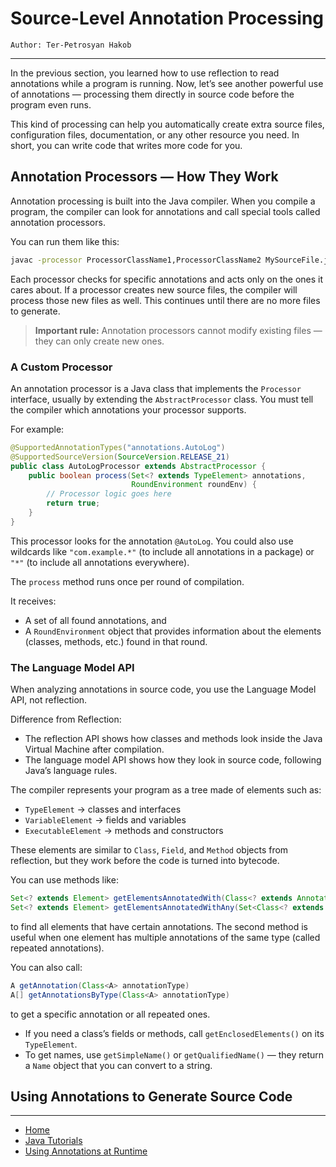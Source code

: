 # Source-Level Annotation Processing

```
Author: Ter-Petrosyan Hakob
```

---

In the previous section, you learned how to use reflection to read annotations while a program is running.
Now, let’s see another powerful use of annotations — processing them directly in source code before the program even runs.

This kind of processing can help you automatically create extra source files, configuration files, documentation, or any other resource you need. In short, you can write code that writes more code for you.

## Annotation Processors — How They Work

Annotation processing is built into the Java compiler.
When you compile a program, the compiler can look for annotations and call special tools called annotation processors.

You can run them like this:

```bash
javac -processor ProcessorClassName1,ProcessorClassName2 MySourceFile.java
```

Each processor checks for specific annotations and acts only on the ones it cares about.
If a processor creates new source files, the compiler will process those new files as well. This continues until there are no more files to generate.

> **Important rule:** Annotation processors cannot modify existing files — they can only create new ones.

### A Custom Processor

An annotation processor is a Java class that implements the `Processor` interface, usually by extending the `AbstractProcessor` class.
You must tell the compiler which annotations your processor supports.

For example:
```java
@SupportedAnnotationTypes("annotations.AutoLog")
@SupportedSourceVersion(SourceVersion.RELEASE_21)
public class AutoLogProcessor extends AbstractProcessor {
    public boolean process(Set<? extends TypeElement> annotations, 
                           RoundEnvironment roundEnv) {
        // Processor logic goes here
        return true;
    }
}
```

This processor looks for the annotation `@AutoLog`.
You could also use wildcards like `"com.example.*"` (to include all annotations in a package) or `"*"` (to include all annotations everywhere).

The `process` method runs once per round of compilation.

It receives:
- A set of all found annotations, and
- A `RoundEnvironment` object that provides information about the elements (classes, methods, etc.) found in that round.

### The Language Model API

When analyzing annotations in source code, you use the Language Model API, not reflection.

Difference from Reflection:

- The reflection API shows how classes and methods look inside the Java Virtual Machine after compilation.
- The language model API shows how they look in source code, following Java’s language rules.

The compiler represents your program as a tree made of elements such as:

- `TypeElement` → classes and interfaces
- `VariableElement` → fields and variables
- `ExecutableElement` → methods and constructors

These elements are similar to `Class`, `Field`, and `Method` objects from reflection, but they work before the code is turned into bytecode.

You can use methods like:

```java
Set<? extends Element> getElementsAnnotatedWith(Class<? extends Annotation> a)
Set<? extends Element> getElementsAnnotatedWithAny(Set<Class<? extends Annotation>> annotations)
```

to find all elements that have certain annotations.
The second method is useful when one element has multiple annotations of the same type (called repeated annotations).

You can also call:
```java
A getAnnotation(Class<A> annotationType)
A[] getAnnotationsByType(Class<A> annotationType)
```
to get a specific annotation or all repeated ones.

- If you need a class’s fields or methods, call `getEnclosedElements()` on its `TypeElement`.
- To get names, use `getSimpleName()` or `getQualifiedName()` — they return a `Name` object that you can convert to a string.

## Using Annotations to Generate Source Code

---

- [Home](./../../README.md)
- [Java Tutorials](./../tutorials.md)
- [Using Annotations at Runtime](./4_Using_Annotations_at_Runtime.md)